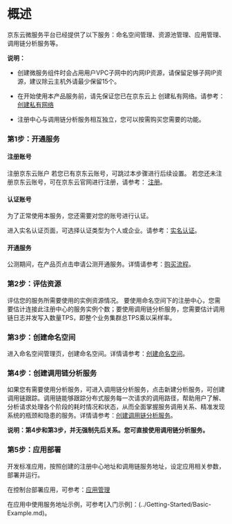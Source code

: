 # 概述


京东云微服务平台已经提供了以下服务：命名空间管理、资源池管理、应用管理、调用链分析服务等。 

**说明：**

-   创建微服务组件时会占用用户VPC子网中的内网IP资源，请保留足够子网IP资源，建议除云主机外请最少保留15个。

-   在开始使用本产品服务前，请先保证您已在京东云上 创建私有网络。请参考：[创建私有网络](../../../Networking/Virtual-Private-Cloud/Introduction/Product-Overview.md)

-   注册中心与调用链分析服务相互独立，您可以按需购买您需要的功能。



###  第1步：开通服务

#### 注册账号

注册京东云账户 若您已有京东云账号，可跳过本步骤进行后续设置。 若您还未注册京东云账号，可在京东云官网进行注册，请参考： [注册](https://user.jdcloud.com/register)。

#### 认证账号

为了正常使用本服务，您还需要对您的账号进行认证。

进入实名认证页面，可选择认证类型为个人或企业。请参考：[实名认证](https://uc.jdcloud.com/account/certify)。


#### 开通服务
公测期间，在产品页点击申请公测开通服务。详情请参考：[购买流程](../Pricing/Purchase-Process.md)。


### 第2步：评估资源
评估您的服务所需要使用的实例资源情况。 要使用命名空间下的注册中心，您需要估计连接此注册中心的服务实例个数；要使用调用链分析服务，您需要估计调用链日志并发写入数量TPS，即整个业务集群总TPS乘以采样率。

###  第3步：创建命名空间
进入命名空间管理页，创建命名空间。详情请参考：[创建命名空间](../Operation-Guide/Operation-Guide/Namespace.md)。

### 第4步：创建调用链分析服务
如果您有需要使用分析服务，可进入调用链分析服务，点击新建分析服务，可创建调用链跟踪。调用链能够跟踪分布式服务每一次请求的调用路径，帮助用户了解、分析请求处理各个阶段的耗时情况和状态，从而全面掌握服务调用关系、精准发现系统的瓶颈和隐患的服务。详情请参考：[创建调用链分析服务](../Operation-Guide/DevOps/Analysis-Service.md)。

**说明：第4步和第3步，并无强制先后关系。您可直接使用调用链分析服务。**

### 第5步：应用部署

开发标准应用，按照创建的注册中心地址和调用链服务地址，设定应用相关参数，部署并运行。

在控制台部署应用，可参考：[应用管理](../Operation-Guide/APP-Manage/APPList.md)

在应用中使用服务地址示例，可参考[入门示例]：(../Getting-Started/Basic-Example.md)。

  
